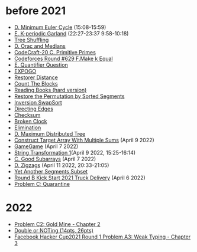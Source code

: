 # before 2021
- [D. Minimum Euler Cycle](https://codeforces.com/contest/1334/problem/D) (15:08-15:59)
- [E. K-periodic Garland](https://codeforces.com/contest/1353/problem/E) (22:27-23:37 9:58-10:18)
- [Tree Shuffling](https://codeforces.com/contest/1363/problem/E)
- [D. Orac and Medians](https://codeforces.com/contest/1350/problem/D)
- [CodeCraft-20 C. Primitive Primes](https://codeforces.com/contest/1316/problem/C)
- [Codeforces Round #629 F.Make k Equal](https://codeforces.com/contest/1328/problem/F)
- [E. Quantifier Question](https://codeforces.com/contest/1345/problem/E)
- [EXPOGO](https://codingcompetitions.withgoogle.com/codejam/round/000000000019fef2/00000000002d5b62)
- [Restorer Distance](https://codeforces.com/contest/1355/problem/E)
- [Count The Blocks](https://codeforces.com/contest/1327/problem/E)
- [Reading Books (hard version)](https://codeforces.com/contest/1374/problem/E2)
- [Restore the Permutation by Sorted Segments](https://codeforces.com/contest/1343/problem/F)
- [Inversion SwapSort](https://codeforces.com/contest/1375/problem/E)
- [Directing Edges](https://codeforces.com/contest/1385/problem/E)
- [Checksum](https://codingcompetitions.withgoogle.com/kickstart/round/0000000000436140/000000000068c2c3#problem)
- [Broken Clock](https://codingcompetitions.withgoogle.com/codejam/round/0000000000435baf/00000000007ae694)
- [Elimination](https://www.facebook.com/codingcompetitions/hacker-cup/2020/round-2/problems/B)
- [D. Maximum Distributed Tree](https://codeforces.com/contest/1401/problem/D)
- [Construct Target Array With Multiple Sums](https://leetcode.com/explore/featured/card/may-leetcoding-challenge-2021/599/week-2-may-8th-may-14th/3737/) (April 9 2022)
- [GameGame](https://codeforces.com/contest/1383/problem/B) (April 7 2022)
- [String Transformation 1](https://codeforces.com/contest/1383/problem/A)(April 9 2022, 15:25-16:14)
- [C. Good Subarrays](https://codeforces.com/contest/1398/problem/C) (April 7 2022)
- [D. Zigzags](https://codeforces.com/contest/1400/problem/D) (April 11 2022, 20:33-21:05)
- [Yet Another Segments Subset](https://codeforces.com/contest/1399/problem/F)
- [Round B Kick Start 2021 Truck Delivery](https://codingcompetitions.withgoogle.com/kickstart/round/0000000000435a5b/000000000077a885#problem) (April 6 2022)
- [Problem C: Quarantine](https://www.facebook.com/codingcompetitions/hacker-cup/2020/round-1/problems/C)
# 2022
- [Problem C2: Gold Mine - Chapter 2](https://www.facebook.com/codingcompetitions/hacker-cup/2021/qualification-round/problems/C2)
- [Double or NOTing (14pts, 26pts)](https://codingcompetitions.withgoogle.com/codejam/round/00000000004362d7/00000000007c1139)
- [Facebook Hacker Cup2021 Round 1 Problem A3: Weak Typing - Chapter 3](https://www.facebook.com/codingcompetitions/hacker-cup/2021/round-1/problems/A3)